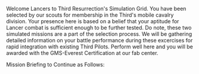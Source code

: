 Welcome Lancers to Third Resurrection's Simulation Grid. You have been selected by our scouts for membership in the Third's 
mobile cavalry division. Your presence here is based on a belief that your aptitude for Lancer combat is sufficient enough 
to be further tested. Do note, these two simulated missions are a part of the selection process. We will be gathering detailed 
information on your battle performance during these excercises for rapid integration with existing Third Pilots. Perform well 
here and you will be awarded with the GMS-Everest Certification at our fab center.

Mission Briefing to Continue as Follows: